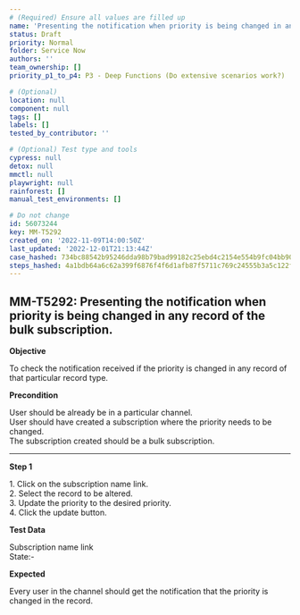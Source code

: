 ```yaml
---
# (Required) Ensure all values are filled up
name: 'Presenting the notification when priority is being changed in any record of the bulk subscription.'
status: Draft
priority: Normal
folder: Service Now
authors: ''
team_ownership: []
priority_p1_to_p4: P3 - Deep Functions (Do extensive scenarios work?)

# (Optional)
location: null
component: null
tags: []
labels: []
tested_by_contributor: ''

# (Optional) Test type and tools
cypress: null
detox: null
mmctl: null
playwright: null
rainforest: []
manual_test_environments: []

# Do not change
id: 56073244
key: MM-T5292
created_on: '2022-11-09T14:00:50Z'
last_updated: '2022-12-01T21:13:44Z'
case_hashed: 734bc88542b95246dda98b79bad99182c25ebd4c2154e554b9fc04bb904da0d5ef6ed98e4bff6f9264d206caecb4a444
steps_hashed: 4a1bdb64a6c62a399f6876f4f6d1afb87f5711c769c24555b3a5c122f2f65b90e1ad75dfc2d63bb8c5f03c8afb135182
---
```


<!-- (Auto-generated) Based on frontmatter's "key" and "name" -->

## MM-T5292: Presenting the notification when priority is being changed in any record of the bulk subscription.

**Objective**

To check the notification received if the priority is changed in any record of that particular record type.

**Precondition**

User should be already be in a particular channel.\
User should have created a subscription where the priority needs to be changed.\
The subscription created should be a bulk subscription.

---

**Step 1**

1\. Click on the subscription name link.\
2\. Select the record to be altered.\
3\. Update the priority to the desired priority.\
4\. Click the update button.

**Test Data**

Subscription name link\
State:-

**Expected**

Every user in the channel should get the notification that the priority is changed in the record.
